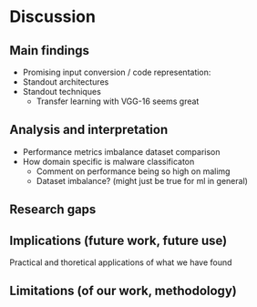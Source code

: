 # Discussion

## Main findings

- Promising input conversion / code representation:
- Standout architectures
- Standout techniques
  - Transfer learning with VGG-16 seems great

## Analysis and interpretation

- Performance metrics imbalance dataset comparison
- How domain specific is malware classificaton
  - Comment on performance being so high on malimg
  - Dataset imbalance? (might just be true for ml in general)

## Research gaps

## Implications (future work, future use)

Practical and thoretical applications of what we have found

## Limitations (of our work, methodology)





<!-- 
Notes ml-isa
  - Capturing features (clemens, NLP papers) across multiple bytes when counting require large feature vectors. encoding worked well for n-grams, ie  < 8bit as smallest unit. NLP paper does not have f1 scores, lot of grpahs, but lacks hard numbers for different architectures.
  - 


 -->